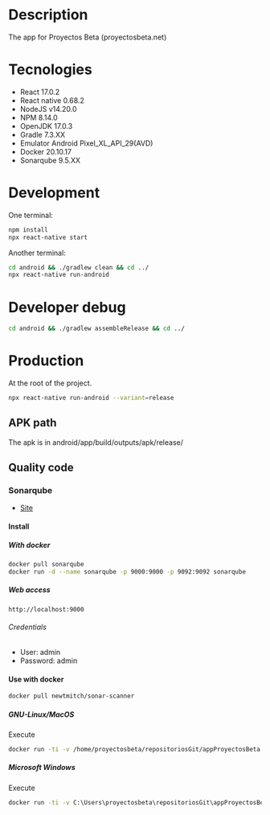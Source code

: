 # Description

The app for Proyectos Beta (proyectosbeta.net)

# Tecnologies

-   React 17.0.2
-   React native 0.68.2
-   NodeJS v14.20.0
-   NPM 8.14.0
-   OpenJDK 17.0.3
-   Gradle 7.3.XX
-   Emulator Android Pixel_XL_API_29(AVD)
-   Docker 20.10.17
-   Sonarqube 9.5.XX

# Development

One terminal:

```bash
npm install
npx react-native start
```

Another terminal:

```bash
cd android && ./gradlew clean && cd ../
npx react-native run-android
```

# Developer debug

```bash
cd android && ./gradlew assembleRelease && cd ../
```

# Production

At the root of the project.

```bash
npx react-native run-android --variant=release
```

## APK path

The apk is in android/app/build/outputs/apk/release/

## Quality code 

### Sonarqube

-   [Site](https://www.sonarqube.org/)

#### Install

##### With docker

```bash
docker pull sonarqube
docker run -d --name sonarqube -p 9000:9000 -p 9092:9092 sonarqube
```

##### Web access

```
http://localhost:9000
```

###### Credentials

-   User: admin
-   Password: admin

#### Use with docker

```bash
docker pull newtmitch/sonar-scanner

```

##### GNU-Linux/MacOS

Execute

```bash
docker run -ti -v /home/proyectosbeta/repositoriosGit/appProyectosBeta:/usr/src --link sonarqube newtmitch/sonar-scanner
```

##### Microsoft Windows

Execute

```bash
docker run -ti -v C:\Users\proyectosbeta\repositoriosGit\appProyectosBeta:/usr/src --link sonarqube newtmitch/sonar-scanner
```